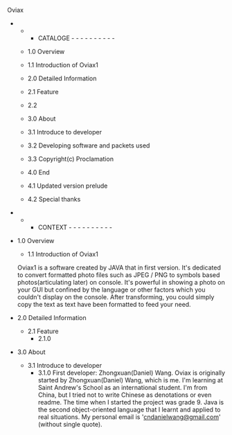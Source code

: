 Oviax
 - - - CATALOGE - - - - - - - - - -

   - 1.0 Overview
	- 1.1 Introduction of Oviax1

   - 2.0 Detailed Information
	- 2.1 Feature
	- 2.2

   - 3.0 About
	- 3.1 Introduce to developer
	- 3.2 Developing software and packets used
	- 3.3 Copyright(c) Proclamation

   - 4.0 End
	- 4.1 Updated version prelude
	- 4.2 Special thanks



 - - - CONTEXT - - - - - - - - - -

 - 1.0 Overview
   - 1.1 Introduction of Oviax1

   Oviax1 is a software created by JAVA that in first version. It's dedicated to convert formatted photo files such as JPEG / PNG to symbols based photos(articulating later) on console. It's powerful in showing a photo on your GUI but confined by the language or other factors which you couldn't display on the console. After transforming, you could simply copy the text as text have been formatted to feed your need.

 - 2.0 Detailed Information
   - 2.1 Feature
     - 2.1.0 

 - 3.0 About
   - 3.1 Introduce to developer
     - 3.1.0 First developer: Zhongxuan(Daniel) Wang.
     Oviax is originally started by Zhongxuan(Daniel) Wang, which is me. I'm learning at Saint Andrew's School as an international student. I'm from China, but I tried not to write Chinese as denotations or even readme. The time when I started the project was grade 9. Java is the second object-oriented language that I learnt and applied to real situations. My personal email is 'cndanielwang@gmail.com' (without single quote). 


